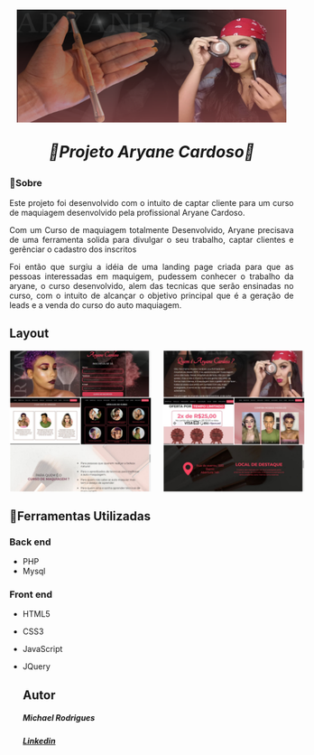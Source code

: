 <h1 align="center">
<img src="./aryanecardoso/img/BACKGRAUND/Ariane.png" height="200px" width="95%"/>

*🌟Projeto Aryane Cardoso🌟*
 </h1>
 


### 📕Sobre
<p style="text-align: justify;"> Este projeto foi desenvolvido com o intuito de captar cliente para um curso de maquiagem desenvolvido pela  profissional Aryane Cardoso.

<p style="text-align: justify;">Com um Curso de maquiagem totalmente Desenvolvido, Aryane precisava de uma ferramenta solida para divulgar o seu trabalho, captar clientes e gerênciar o cadastro dos inscritos</p>

<p style="text-align: justify;"> Foi então que surgiu a idéia de uma landing page criada para que as pessoas interessadas em maquigem, pudessem conhecer o trabalho da aryane, o curso desenvolvido, alem das tecnicas que serão ensinadas no curso, com o intuito de alcançar o objetivo principal que é a geração de leads e a venda do curso do auto maquiagem.

## Layout
<div style="display: flex;">
    <img src="./aryanecardoso/img/LAYOUT/Layout%201.jpeg" width="50%" style="margin-right: 10px;"/>
    <img src="./aryanecardoso/img/LAYOUT/Layout%202.jpeg" width="50%" style="margin-left: 10px;"/>
</div>

## 🔨Ferramentas Utilizadas
 
 ### Back end
 - PHP
 - Mysql

 ### Front end
 - HTML5
 - CSS3
 - JavaScript
 - JQuery

   ## Autor
   ##### *Michael Rodrigues*
   ##### [Linkedin](https://www.linkedin.com/in/michael-lfrodrigues/)
